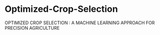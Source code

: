 # Optimized-Crop-Selection
OPTIMIZED CROP SELECTION : A MACHINE LEARNING APPROACH FOR PRECISION AGRICULTURE
